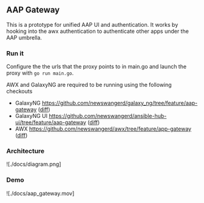 ## AAP Gateway

This is a prototype for unified AAP UI and authentication. It works by hooking into the awx authentication to authenticate other apps under the AAP umbrella.

### Run it

Configure the the urls that the proxy points to in main.go and launch the proxy with `go run main.go`.

AWX and GalaxyNG are required to be running using the following checkouts
- GalaxyNG https://github.com/newswangerd/galaxy_ng/tree/feature/aap-gateway ([diff](https://github.com/ansible/galaxy_ng/compare/master...newswangerd:galaxy_ng:feature/aap-gateway))
- GalaxyNG UI https://github.com/newswangerd/ansible-hub-ui/tree/feature/aap-gateway ([diff](https://github.com/ansible/ansible-hub-ui/compare/master...newswangerd:ansible-hub-ui:feature/aap-gateway))
- AWX https://github.com/newswangerd/awx/tree/feature/app-gateway ([diff](https://github.com/ansible/awx/compare/devel...newswangerd:awx:feature/app-gateway))

### Architecture

![./docs/diagram.png]

### Demo

![./docs/aap_gateway.mov]